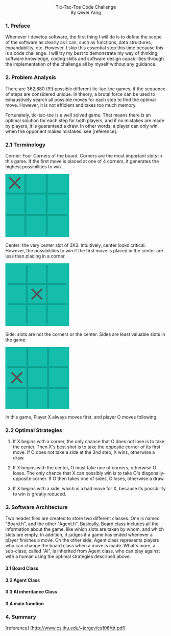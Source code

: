 
<div align="center">
    Tic-Tac-Toe Code Challenge  
</div>
<div align="center">
    By Qiwei Yang
</div>
  

### 1. Preface

Whenever I develop software, the first thing I will do is to define the
scope of the software as clearly as I can, such as functions, data
structures, expandability, etc. However, I skip this essential step this
time because this is a code challenge. I will try my best to demonstrate
my way of thinking, software knowledge, coding skills and software
design capabilities through the implementation of the challenge all by
myself without any guidance.

### 2. Problem Analysis

There are 362,880 (9!) possible different tic-tac-toe games, if the
sequence of steps are considered unique. In theory, a brutal force can
be used to exhaustively search all possible moves for each step to find
the optimal move. However, it is not efficient and takes too much
memory.

Fortunately, tic-tac-toe is a well solved game. That means there is an
optimal solution for each step for both players, and if no mistakes are
made by players, it is guaranteed a draw. In other words, a player can
only win when the opponent makes mistakes. see [reference].

### 2.1 Terminology

Corner: Four Corners of the board. Corners are the most important slots
in this game. If the first move is placed at one of 4 corners, it
generates the highest possibilities to win.


![Corner](corner.png) 

Center: the very center slot of 3X3. Intuitively, center looks critical.
However, the possibilities to win if the first move is placed in the
center are less than placing in a corner. 

![center](center.png)


Side: slots are not the corners or the center. Sides are least valuable
slots in the game. 

![side](side.png)

In this game, Player X always moves first, and player O moves following. 

### 2.2 Optimal Strategies

1. If X begins with a corner, the only chance that O does not lose is to
   take the center. Then X's best shot is to take the opposite corner of
   its first move. If O does not take a side at the 2nd step, X wins,
   otherwise a draw.

2. If X begins with the center, O must take one of corners, otherwise O
   loses. The only chance that X can possibly win is to take O's
   diagonally-opposite corner. If O then takes one of sides, O loses,
   otherwise a draw.
   
3. If X begins with a side, which is a bad move for X, because its
   possibility to win is greatly reduced. 


### 3. Software Architecture

Two header files are created to store two different classes. One is
named "Board.h", and the other "Agent.h". Basically, Board class
includes all the information about the game, like which slots are taken
by whom, and which slots are empty. In addition, it judges if a game has
ended whenever a player finishes a move. On the other side, Agent class
represents players who can change the board class when a move is made.
What's more, a sub-class, called "Ai", is inherited from Agent class,
who can play against with a human using the optimal strategies described
above.

#### 3.1 Board Class

#### 3.2 Agent Class

#### 3.3 AI inheritance Class

#### 3.4 main function



### 4. Summary
[reference] (http://www.cs.jhu.edu/~jorgev/cs106/ttt.pdf)

